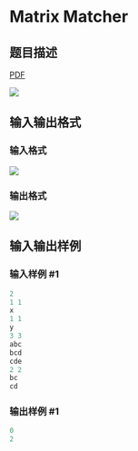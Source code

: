 # Matrix Matcher

## 题目描述

[problemUrl]: https://uva.onlinejudge.org/index.php?option=com_onlinejudge&Itemid=8&category=22&page=show_problem&problem=1960

[PDF](https://uva.onlinejudge.org/external/110/p11019.pdf)

![](https://cdn.luogu.com.cn/upload/vjudge_pic/UVA11019/0a41c3eb75f4f071a8c8c663afcbb22be9e7d55d.png)

## 输入输出格式

### 输入格式

![](https://cdn.luogu.com.cn/upload/vjudge_pic/UVA11019/83e95b0239edd35ffe5ca655b3d11e7331fac888.png)

### 输出格式

![](https://cdn.luogu.com.cn/upload/vjudge_pic/UVA11019/64a7a227ecd00a522b0f1aa2397400727cc81018.png)

## 输入输出样例

### 输入样例 #1

```cpp
2
1 1
x
1 1
y
3 3
abc
bcd
cde
2 2
bc
cd
```


### 输出样例 #1

```cpp
0
2
```


